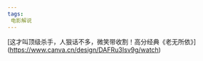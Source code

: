 ```yaml
---
tags:
 电影解说
---
```

[这才叫顶级杀手，人狠话不多，微笑带收割！高分经典《老无所依》]
(https://www.canva.cn/design/DAFRu3Isv9g/watch)
